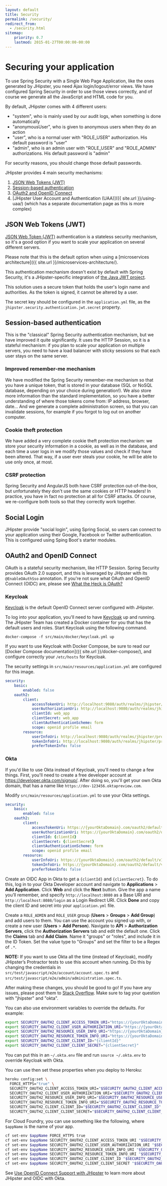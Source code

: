```yaml
---
layout: default
title: Security
permalink: /security/
redirect_from:
  - /security.html
sitemap:
    priority: 0.7
    lastmod: 2015-01-27T00:00:00-00:00
---
```


# <i class="fa fa-lock"></i> Securing your application

To use Spring Security with a Single Web Page Application, like the ones generated by JHipster, you need Ajax login/logout/error views. We have configured Spring Security in order to use those views correctly, and of course we generate all the JavaScript and HTML code for you.

By default, JHipster comes with 4 different users:

*   "system", who is mainly used by our audit logs, when something is done automatically
*   "anonymousUser", who is given to anonymous users when they do an action
*   "user", who is a normal user with "ROLE_USER" authorization. His default password is "user"
*   "admin", who is an admin user with "ROLE_USER" and "ROLE_ADMIN" authorizations. His default password is "admin"

For security reasons, you should change those default passwords.

JHipster provides 4 main security mechanisms:

1. [JSON Web Tokens (JWT)](#jwt)
2. [Session-based authentication](#session)
3. [OAuth2 and OpenID Connect](#oauth2)
4. [JHipster User Account and Authentication (UAA)]({{ site.url }}/using-uaa/) (which has a separate documentation page as this is more complex)

## <a name="jwt"></a> JSON Web Tokens (JWT)

[JSON Web Token (JWT)](https://jwt.io/) authentication is a stateless security mechanism, so it's a good option if you want to scale your application on several different servers.

Please note that this is the default option when using a [microservices architecture]({{ site.url }}/microservices-architecture/).

This authentication mechanism doesn't exist by default with Spring Security, it's a JHipster-specific integration of [the Java JWT project](https://github.com/jwtk/jjwt).

This solution uses a secure token that holds the user's login name and authorities. As the token is signed, it cannot be altered by a user.

The secret key should be configured in the `application.yml` file, as the `jhipster.security.authentication.jwt.secret` property.

## <a name="session"></a> Session-based authentication

This is the "classical" Spring Security authentication mechanism, but we have improved it quite significantly. It uses the HTTP Session, so it is a stateful mechanism: if you plan to scale your application on multiple servers, you need to have a load balancer with sticky sessions so that each user stays on the same server.

### Improved remember-me mechanism

We have modified the Spring Security remember-me mechanism so that you have a unique token, that is stored in your database (SQL or NoSQL database, depending on your choice during generation!). We also store more information than the standard implementation, so you have a better understanding of where those tokens come from: IP address, browser, date... And we generate a complete administration screen, so that you can invalidate sessions, for example if you forgot to log out on another computer.

### Cookie theft protection

We have added a very complete cookie theft protection mechanism: we store your security information in a cookie, as well as in the database, and each time a user logs in we modify those values and check if they have been altered. That way, if a user ever steals your cookie, he will be able to use only once, at most.

### CSRF protection

Spring Security and AngularJS both have CSRF protection out-of-the-box, but unfortunately they don't use the same cookies or HTTP headers! In practice, you have in fact no protection at all for CSRF attacks. Of course, we re-configure both tools so that they correctly work together.

## Social Login

JHipster provide "social login", using Spring Social, so users can connect to your application using their Google, Facebook or Twitter authentication. This is configured using Sping Boot's starter modules.

## <a name="oauth2"></a> OAuth2 and OpenID Connect

OAuth is a stateful security mechanism, like HTTP Session. Spring Security provides OAuth 2.0 support, and this is leveraged by JHipster with its `@EnableOAuthSso` annotation.  If you're not sure what OAuth and OpenID Connect (OIDC) are, please see [What the Heck is OAuth?](https://developer.okta.com/blog/2017/06/21/what-the-heck-is-oauth)

### Keycloak

[Keycloak](https://keycloak.org) is the default OpenID Connect server configured with JHipster.

To log into your application, you'll need to have [Keycloak](https://keycloak.org) up and running. The JHipster Team has created a Docker container for you that has the default users and roles. Start Keycloak using the following command.

```
docker-compose -f src/main/docker/keycloak.yml up
```

If you want to use Keycloak with Docker Compose, be sure to read our [Docker Compose documentation]({{ site.url }}/docker-compose/), and configure correctly your `/etc/hosts` for Keycloak.

The security settings in `src/main/resources/application.yml` are configured for this image.

```yaml
security:
    basic:
        enabled: false
    oauth2:
        client:
            accessTokenUri: http://localhost:9080/auth/realms/jhipster/protocol/openid-connect/token
            userAuthorizationUri: http://localhost:9080/auth/realms/jhipster/protocol/openid-connect/auth
            clientId: web_app
            clientSecret: web_app
            clientAuthenticationScheme: form
            scope: openid profile email
        resource:
            userInfoUri: http://localhost:9080/auth/realms/jhipster/protocol/openid-connect/userinfo
            tokenInfoUri: http://localhost:9080/auth/realms/jhipster/protocol/openid-connect/token/introspect
            preferTokenInfo: false
```

### Okta

If you'd like to use Okta instead of Keycloak, you'll need to change a few things. First, you'll need to create a free developer account at <https://developer.okta.com/signup/>. After doing so, you'll get your own Okta domain, that has a name like `https://dev-123456.oktapreview.com`.

Modify `src/main/resources/application.yml` to use your Okta settings.

```yaml
security:
    basic:
        enabled: false
    oauth2:
        client:
            accessTokenUri: https://{yourOktaDomain}.com/oauth2/default/v1/token
            userAuthorizationUri: https://{yourOktaDomain}.com/oauth2/default/v1/authorize
            clientId: {clientId}
            clientSecret: {clientSecret}
            clientAuthenticationScheme: form
            scope: openid profile email
        resource:
            userInfoUri: https://{yourOktaDomain}.com/oauth2/default/v1/userinfo
            tokenInfoUri: https://{yourOktaDomain}.com/oauth2/default/v1/introspect
            preferTokenInfo: false
```

Create an OIDC App in Okta to get a `{clientId}` and `{clientSecret}`. To do this, log in to your Okta Developer account and navigate to **Applications** > **Add Application**. Click **Web** and click the **Next** button. Give the app a name you’ll remember, and specify `http://localhost:8080` as a Base URI and `http://localhost:8080/login` as a Login Redirect URI. Click **Done** and copy the client ID and secret into your `application.yml` file.

Create a `ROLE_ADMIN` and `ROLE_USER` group (**Users** > **Groups** > **Add Group**) and add users to them. You can use the account you signed up with, or create a new user (**Users** > **Add Person**). Navigate to **API** > **Authorization Servers**, click the **Authorization Servers** tab and edit the default one. Click the **Claims** tab and **Add Claim**. Name it "groups" or "roles", and include it in the ID Token. Set the value type to "Groups" and set the filter to be a Regex of `.*`.

**NOTE:** If you want to use Okta all the time (instead of Keycloak), modify JHipster’s Protractor tests to use this account when running. Do this by changing the credentials in `src/test/javascript/e2e/account/account.spec.ts` and `src/test/javascript/e2e/admin/administration.spec.ts`.

After making these changes, you should be good to go! If you have any issues, please post them to [Stack Overflow](https://stackoverflow.com/questions/tagged/jhipster). Make sure to tag your question with "jhipster" and "okta".

You can also use environment variables to override the defaults. For example:

```bash
export SECURITY_OAUTH2_CLIENT_ACCESS_TOKEN_URI="https://{yourOktaDomain}.com/oauth2/default/v1/token"
export SECURITY_OAUTH2_CLIENT_USER_AUTHORIZATION_URI="https://{yourOktaDomain}.com/oauth2/default/v1/authorize"
export SECURITY_OAUTH2_RESOURCE_USER_INFO_URI="https://{yourOktaDomain}.com/oauth2/default/v1/userinfo"
export SECURITY_OAUTH2_RESOURCE_TOKEN_INFO_URI="https://{yourOktaDomain}.com/oauth2/default/v1/introspect"
export SECURITY_OAUTH2_CLIENT_CLIENT_ID="{clientId}"
export SECURITY_OAUTH2_CLIENT_CLIENT_SECRET="{clientSecret}"
```

You can put this in an `~/.okta.env` file and run `source ~/.okta.env` to override Keycloak with Okta.

You can use then set these properties when you deploy to Heroku:

```bash
heroku config:set \
  FORCE_HTTPS="true" \
  SECURITY_OAUTH2_CLIENT_ACCESS_TOKEN_URI="$SECURITY_OAUTH2_CLIENT_ACCESS_TOKEN_URI" \
  SECURITY_OAUTH2_CLIENT_USER_AUTHORIZATION_URI="$SECURITY_OAUTH2_CLIENT_USER_AUTHORIZATION_URI" \
  SECURITY_OAUTH2_RESOURCE_USER_INFO_URI="$SECURITY_OAUTH2_RESOURCE_USER_INFO_URI" \
  SECURITY_OAUTH2_RESOURCE_TOKEN_INFO_URI="$SECURITY_OAUTH2_RESOURCE_TOKEN_INFO_URI" \
  SECURITY_OAUTH2_CLIENT_CLIENT_ID="$SECURITY_OAUTH2_CLIENT_CLIENT_ID" \
  SECURITY_OAUTH2_CLIENT_CLIENT_SECRET="$SECURITY_OAUTH2_CLIENT_CLIENT_SECRET"
```

For Cloud Foundry, you can use something like the following, where `$appName` is the name of your app.

```bash
cf set-env $appName FORCE_HTTPS true
cf set-env $appName SECURITY_OAUTH2_CLIENT_ACCESS_TOKEN_URI "$SECURITY_OAUTH2_CLIENT_ACCESS_TOKEN_URI"
cf set-env $appName SECURITY_OAUTH2_CLIENT_USER_AUTHORIZATION_URI "$SECURITY_OAUTH2_CLIENT_USER_AUTHORIZATION_URI"
cf set-env $appName SECURITY_OAUTH2_RESOURCE_USER_INFO_URI "$SECURITY_OAUTH2_RESOURCE_USER_INFO_URI"
cf set-env $appName SECURITY_OAUTH2_RESOURCE_TOKEN_INFO_URI "$SECURITY_OAUTH2_RESOURCE_TOKEN_INFO_URI"
cf set-env $appName SECURITY_OAUTH2_CLIENT_CLIENT_ID "$SECURITY_OAUTH2_CLIENT_CLIENT_ID"
cf set-env $appName SECURITY_OAUTH2_CLIENT_CLIENT_SECRET "$SECURITY_OAUTH2_CLIENT_CLIENT_SECRET"
```

See [Use OpenID Connect Support with JHipster](https://developer.okta.com/blog/2017/10/20/oidc-with-jhipster) to learn more about JHipster and OIDC with Okta.
